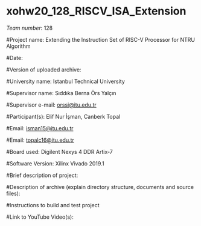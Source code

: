 # xohw20_128_RISCV_ISA_Extension


*Team number*: 128

#Project name: Extending the Instruction Set of RISC-V Processor for NTRU Algorithm

#Date: 

#Version of uploaded archive:


#University name: Istanbul Technical University  

#Supervisor name: Sıddıka Berna Örs Yalçın

#Supervisor e-mail: orssi@itu.edu.tr 

#Participant(s): Elif Nur İşman, Canberk Topal

#Email: isman15@itu.edu.tr

#Email: topalc16@itu.edu.tr
 

#Board used: Digilent Nexys 4 DDR Artix-7  

#Software Version: Xilinx Vivado 2019.1 

#Brief description of project:

 

#Description of archive (explain directory structure, documents and source files):

#Instructions to build and test project


 

#Link to YouTube Video(s):
